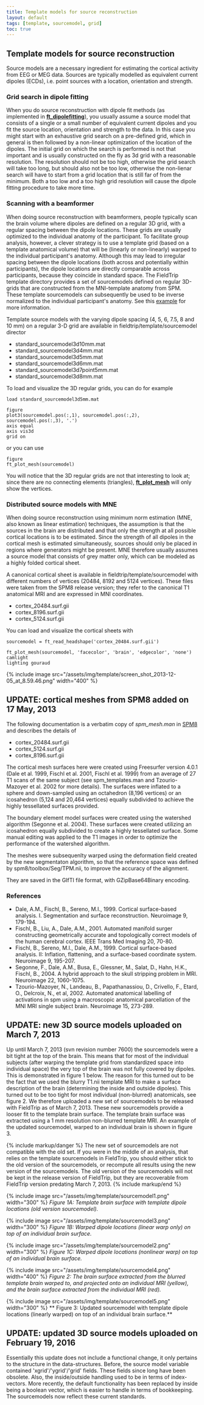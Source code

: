 ```yaml
---
title: Template models for source reconstruction
layout: default
tags: [template, sourcemodel, grid]
toc: true
---
```


## Template models for source reconstruction

Source models are a necessary ingredient for estimating the cortical activity from EEG or MEG data. Sources are typically modelled as equivalent current dipoles (ECDs), i.e. point sources with a location, orientation and strength.

### Grid search in dipole fitting

When you do source reconstruction with dipole fit methods (as implemented in **[ft_dipolefitting](/reference/ft_dipolefitting)**), you usually assume a source model that consists of a single or a small number of equivalent current dipoles and you fit the source location, orientation and strength to the data. In this case you might start with an exhaustive grid search on a pre-defined grid, which in general is then followed by a non-linear optimization of the location of the dipoles. The initial grid on which the search is performed is not that important and is usually constructed on the fly as 3d grid  with a reasonable resolution. The resolution should not be too high, otherwise the grid search will take too long, but should also not be too low, otherwise the non-lienar search will have to start from a grid location that is still far of from the minimum. Both a too low and a too high grid resolution will cause the dipole fitting procedure to take more time.

### Scanning with a beamformer

When doing source reconstruction with beamformers, people typically scan the brain volume where dipoles are defined on a regular 3D grid, with a regular spacing between the dipole locations. These grids are usually optimized to the individual anatomy of the participant. To facilitate group analysis, however, a clever strategy is to use a template grid (based on a template anatomical volume) that will be (linearly or non-linearly) warped to the individual participant's anatomy. Although this may lead to irregular spacing between the dipole locations (both across and potentially within participants), the dipole locations are directly comparable across participants, because they coincide in standard space.
The FieldTrip template directory provides a set of sourcemodels defined on regular 3D-grids that are constructed from the MNI-template anatomy from SPM. These template sourcemodels can subsequently be used to be inverse normalized to the individual participant's anatomy. See this [example](/example/create_single-subject_grids_in_individual_head_space_that_are_all_aligned_in_mni_space) for more information.

Template source models with the varying dipole spacing (4, 5, 6, 7.5, 8 and 10 mm) on a regular 3-D grid are available in fieldtrip/template/sourcemodel director

*  standard_sourcemodel3d10mm.mat
*  standard_sourcemodel3d4mm.mat
*  standard_sourcemodel3d5mm.mat
*  standard_sourcemodel3d6mm.mat
*  standard_sourcemodel3d7point5mm.mat
*  standard_sourcemodel3d8mm.mat

To load and visualize the 3D regular grids, you can do for example

    load standard_sourcemodel3d5mm.mat

    figure
    plot3(sourcemodel.pos(:,1), sourcemodel.pos(:,2), sourcemodel.pos(:,3), '.')
    axis equal
    axis vis3d
    grid on

or you can use

    figure
    ft_plot_mesh(sourcemodel)

You will notice that the 3D regular grids are not that interesting to look at; since there are no connecting elements (triangles), **[ft_plot_mesh](/reference/ft_plot_mesh)** will only show the vertices.

### Distributed source models with MNE

When doing source reconstruction using minimum norm estimation (MNE, also known as linear estimation) techniques, the assumption is that the sources in the brain are distributed and that only the strength at all possible cortical locations is to be estimated. Since the strength of all dipoles in the cortical mesh is estimated simultaneously, sources should only be placed in regions where generators might be present. MNE therefore usually assumes a source model that consists of grey matter only, which can be modeled as a highly folded cortical sheet.

A canonical cortical sheet is available in fieldtrip/template/sourcemodel with different numbers of vertices (20484, 8192 and 5124 vertices). These files were taken from the SPM8 release version; they refer to the canonical T1 anatomical MRI and are expressed in MNI coordinates.

*  cortex_20484.surf.gii
*  cortex_8196.surf.gii
*  cortex_5124.surf.gii

You can load and visualize the cortical sheets with

    sourcemodel = ft_read_headshape('cortex_20484.surf.gii')

    ft_plot_mesh(sourcemodel, 'facecolor', 'brain', 'edgecolor', 'none')
    camlight
    lighting gouraud

{% include image src="/assets/img/template/screen_shot_2013-12-05_at_8.59.46.png" width="400" %}

## UPDATE: cortical meshes from SPM8 added on 17 May, 2013

The following documentation is a verbatim copy of *spm_mesh.man* in [SPM8](http://www.fil.ion.ucl.ac.uk/spm) and describes the details of

*  cortex_20484.surf.gii
*  cortex_5124.surf.gii
*  cortex_8196.surf.gii

The cortical mesh surfaces here were created using Freesurfer version
4.0.1 (Dale et al. 1999, Fischl et al. 2001, Fischl et al. 1999) from
an average of 27 T1 scans of the same subject (see spm_templates.man and
Tzourio-Mazoyer et al. 2002  for more details).
The surfaces were inflated to a sphere and down-sampled using an
octahedron (8,196 vertices) or an icosahedron (5,124 and 20,464 vertices)
equally subdivided to achieve the highly tessellated surfaces provided.

The boundary element model surfaces were created using the watershed
algorithm (Segonne et al. 2004).  These surfaces were created
utilizing an icosahedron equally subdivided to create a highly
tessellated surface.  Some manual editing was applied to the T1 images
in order to optimize the performance of the watershed algorithm.

The meshes were subsequenlty warped using the deformation field created
by the new segmentaton algorithm, so that the reference space was defined
by spm8/toolbox/Seg/TPM.nii, to improve the accuracy of the alignment.

They are saved in the GIfTI file format, with GZipBase64Binary encoding.

### References

* Dale, A.M., Fischl, B., Sereno, M.I., 1999. Cortical surface-based
analysis. I. Segmentation and surface reconstruction. Neuroimage 9,
179-194.
* Fischl, B., Liu, A., Dale, A.M., 2001. Automated manifold surger
constructing geometrically accurate and topologically correct models
of the human cerebral cortex. IEEE Trans Med Imaging 20, 70-80.
* Fischl, B., Sereno, M.I., Dale, A.M., 1999. Cortical surface-based
analysis. II: Inflation, flattening, and a surface-based coordinate
system. Neuroimage 9, 195-207.
* Segonne, F., Dale, A.M., Busa, E., Glessner, M., Salat, D., Hahn,
H.K., Fischl, B., 2004. A hybrid approach to the skull stripping
problem in MRI. Neuroimage 22, 1060-1075.
* Tzourio-Mazoyer, N., Landeau, B., Papathanassiou, D., Crivello, F.,
Etard, O., Delcroix, N., et al, 2002. Automated anatomical labelling of
activations in spm using a macroscopic anatomical parcellation of the MNI
MRI single subject brain. Neuroimage 15, 273-289.

## UPDATE: new 3D source models uploaded on March 7, 2013

Up until March 7, 2013 (svn revision number 7600) the sourcemodels were a bit tight at the top of the brain. This means that for most of the individual subjects (after warping the template grid from standardized space into individual space) the very top of the brain was not fully covered by dipoles. This is demonstrated in figure 1 below. The reason for this turned out to be the fact that we used the blurry T1.nii template MRI to make a surface description of the brain (determining the inside and outside dipoles). This turned out to be too tight for most individual (non-blurred) anatomicals, see figure 2. We therefore uploaded a new set of sourcemodels to be released with FieldTrip as of March 7, 2013. These new sourcemodels provide a looser fit to the template brain surface. The template brain surface was extracted using a 1 mm resolution non-blurred template MRI. An example of the updated sourcemodel, warped to an individual brain is shown in figure 3.

{% include markup/danger %}
The new set of sourcemodels are not compatible with the old set. If you were in the middle of an analysis, that relies on the template sourcemodels in FieldTrip, you should either stick to the old version of the sourcemodels, or recompute all results using the new version of the sourcemodels. The old version of the sourcemodels will not be kept in the release version of FieldTrip, but they are recoverable from FieldTrip version predating March 7, 2013.
{% include markup/end %}

{% include image src="/assets/img/template/sourcemodel1.png" width="300" %}
*Figure 1A: Template brain surface with template dipole locations (old version sourcemodel).*

{% include image src="/assets/img/template/sourcemodel3.png" width="300" %}
*Figure 1B: Warped dipole locations (linear warp only) on top of an individual brain surface.*

{% include image src="/assets/img/template/sourcemodel2.png" width="300" %}
*Figure 1C: Warped dipole locations (nonlinear warp) on top of an individual brain surface.*

{% include image src="/assets/img/template/sourcemodel4.png" width="400" %}
*Figure 2: The brain surface extracted from the blurred template brain warped to, and projected onto an individual MRI (yellow), and the brain surface extracted from the individual MRI (red).*

{% include image src="/assets/img/template/sourcemodel5.png" width="300" %}
** Figure 3: Updated sourcemodel with template dipole locations (linearly warped) on top of an individual brain surface.**

## UPDATE: updated 3D source models uploaded on February 19, 2016

Essentially this update does not include a functional change, it only pertains to the structure in the data-structures. Before, the source model variable contained 'xgrid'/'ygrid'/'grid' fields. These fields since long have been obsolete. Also, the inside/outside handling used to be in terms of index-vectors. More recently, the default functionality has been replaced by inside being a boolean vector, which is easier to handle in terms of bookkeeping. The sourcemodels now reflect these current standards.
